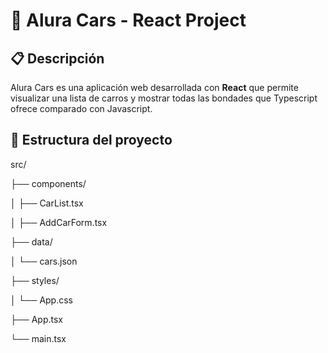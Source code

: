 # 🚗 Alura Cars - React Project

## 📋 Descripción
Alura Cars es una aplicación web desarrollada con **React** que permite visualizar una lista de carros y mostrar todas las bondades que Typescript ofrece comparado con Javascript.

## 📂 Estructura del proyecto


src/

├── components/

│   ├── CarList.tsx

│   ├── AddCarForm.tsx

├── data/

│   └── cars.json

├── styles/

│   └── App.css

├── App.tsx

└── main.tsx
